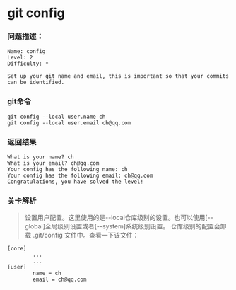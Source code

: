 # git config

### 问题描述：

```text
Name: config
Level: 2
Difficulty: *

Set up your git name and email, this is important so that your commits can be identified.
```

### git命令

```shell
git config --local user.name ch
git config --local user.email ch@qq.com
```

### 返回结果

```text
What is your name? ch
What is your email? ch@qq.com
Your config has the following name: ch
Your config has the following email: ch@qq.com
Congratulations, you have solved the level!
```

### 关卡解析

> 设置用户配置。这里使用的是--local仓库级别的设置。也可以使用[--global]全局级别设置或者[--system]系统级别设置。
> 仓库级别的配置会卸载 .git/config 文件中。查看一下该文件：

```text
[core]
        ...
        ...
[user]
        name = ch
        email = ch@qq.com
```